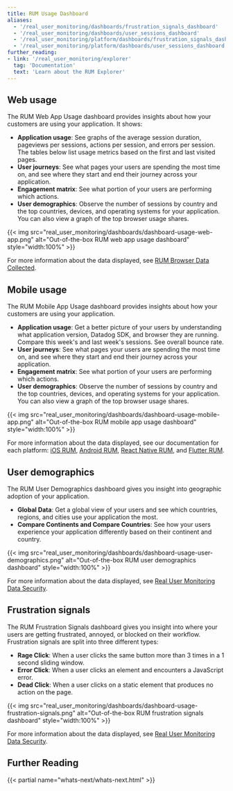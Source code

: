```yaml
---
title: RUM Usage Dashboard
aliases:
  - '/real_user_monitoring/dashboards/frustration_signals_dashboard'
  - '/real_user_monitoring/dashboards/user_sessions_dashboard'
  - '/real_user_monitoring/platform/dashboards/frustration_signals_dashboard'
  - '/real_user_monitoring/platform/dashboards/user_sessions_dashboard'
further_reading:
- link: '/real_user_monitoring/explorer'
  tag: 'Documentation'
  text: 'Learn about the RUM Explorer'
---
```


## Web usage


The RUM Web App Usage dashboard provides insights about how your customers are using your application. It shows:

- **Application usage**:
  See graphs of the average session duration, pageviews per sessions, actions per session, and errors per session. The tables below list usage metrics based on the first and last visited pages.
- **User journeys**:
  See what pages your users are spending the most time on, and see where they start and end their journey across your application.
- **Engagement matrix**:
  See what portion of your users are performing which actions.
- **User demographics**:
  Observe the number of sessions by country and the top countries, devices, and operating systems for your application. You can also view a graph of the top browser usage shares.

{{< img src="real_user_monitoring/dashboards/dashboard-usage-web-app.png" alt="Out-of-the-box RUM web app usage dashboard" style="width:100%" >}}

For more information about the data displayed, see [RUM Browser Data Collected][1].

## Mobile usage


The RUM Mobile App Usage dashboard provides insights about how your customers are using your application.

- **Application usage**:
  Get a better picture of your users by understanding what application version, Datadog SDK, and browser they are running. Compare this week's and last week's sessions. See overall bounce rate.
- **User journeys**:
  See what pages your users are spending the most time on, and see where they start and end their journey across your application.
- **Engagement matrix**:
  See what portion of your users are performing which actions.
- **User demographics**:
  Observe the number of sessions by country and the top countries, devices, and operating systems for your application. You can also view a graph of the top browser usage shares.

{{< img src="real_user_monitoring/dashboards/dashboard-usage-mobile-app.png" alt="Out-of-the-box RUM mobile app usage dashboard" style="width:100%" >}}

For more information about the data displayed, see our documentation for each platform: [iOS RUM][2], [Android RUM][3], [React Native RUM][4], and [Flutter RUM][5].

## User demographics


The RUM User Demographics dashboard gives you insight into geographic adoption of your application.

- **Global Data**: 
  Get a global view of your users and see which countries, regions, and cities use your application the most.
- **Compare Continents and Compare Countries**:
  See how your users experience your application differently based on their continent and country.

{{< img src="real_user_monitoring/dashboards/dashboard-usage-user-demographics.png" alt="Out-of-the-box RUM user demographics dashboard" style="width:100%" >}}

For more information about the data displayed, see [Real User Monitoring Data Security][6].

## Frustration signals


The RUM Frustration Signals dashboard gives you insight into where your users are getting frustrated, annoyed, or blocked on their workflow. Frustration signals are split into three different types:

- **Rage Click**:
  When a user clicks the same button more than 3 times in a 1 second sliding window.
- **Error Click**:
  When a user clicks an element and encounters a JavaScript error.
- **Dead Click**:
  When a user clicks on a static element that produces no action on the page.

{{< img src="real_user_monitoring/dashboards/dashboard-usage-frustration-signals.png" alt="Out-of-the-box RUM frustration signals dashboard" style="width:100%" >}}

For more information about the data displayed, see [Real User Monitoring Data Security][6].

## Further Reading

{{< partial name="whats-next/whats-next.html" >}}

[1]: /real_user_monitoring/data_collected/
[2]: /real_user_monitoring/ios/data_collected/
[3]: /real_user_monitoring/android/data_collected/
[4]: /real_user_monitoring/reactnative/data_collected/
[5]: /real_user_monitoring/mobile_and_tv_monitoring/data_collected/flutter
[6]: /data_security/real_user_monitoring/